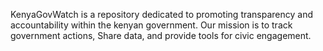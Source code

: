 KenyaGovWatch is a repository dedicated to promoting transparency and accountability within the kenyan government. Our mission is to track government actions, Share data, and provide tools for civic engagement.
